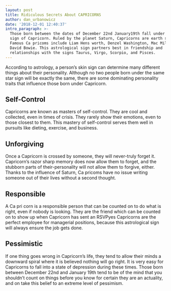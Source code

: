 ```yaml
---
layout: post
title: Ridiculous Secrets About CAPRICORNS
author: dan_urbanowicz
date: '2018-12-01 12:40:37'
intro_paragraph: >-
  Those born between the dates of December 22nd January19th fall under the sun
  sign of Capricorn. Ruled by the planet Saturn, Capricorns are earth signs.
  Famous Ca pricoms include Liam Hens worth, Denzel Washington, Mac Miller, and
  David Bowie. This astrological sign partners best in friendship and
  relationships with the signs Taurus, Virgo, Scorpio, and Pisces.
---
```

According to astrology, a person’s skin sign can determine many different things about their personality. Although no two people born under the same star sign will be exactly the same, there are some dominating personality traits that influence those born under Capricorn.

## Self-Control

Capricorns are known as masters of self-control. They are cool and collected, even in times of crisis. They rarely show their emotions, even to those closest to them. This mastery of self-control serves them well in pursuits like dieting, exercise, and business.

## Unforgiving

Once a Capricorn is crossed by someone, they will never-truly forget it. Capricorn’s razor sharp memory does now allow them to forget, and the stubborn parts of their-personality will not allow them to forgive, either. Thanks to the influence of Saturn, Ca pricoms have no issue writing someone out of their lives without a second thought.

## Responsible

A Ca pri corn is a responsible person that can be counted on to do what is right, even if nobody is looking. They are the friend which can be counted on to show up when Capricorn has sent an RSVPyes Capricorns are the perfect employee for managerial positions, because this astrological sign will always ensure the job gets done.

## Pessimistic

If one thing goes wrong in Capricorn’s life, they tend to allow their minds a downward spiral where it is believed nothing will go right. It is very easy for Capricorns to fall into a state of depression during these times. Those born between December 22nd and January 19th tend to be of the mind that you shouldn’t count on things before you know for certain they are an actuality, and on take this belief to an extreme level of pessimism.
